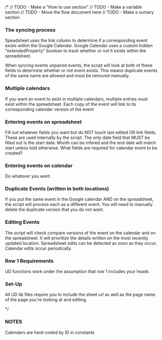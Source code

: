 /*
// TODO - Make a "How to use section"
// TODO - Make a variable section
// TODO - Move the flow document here
// TODO - Make a sumary section

### The syncing process
Speadsheet uses the link column to determine if a corresponding event exists within the Google Calendar.
Google Calendar uses a custom hidden "extendedProperty" boolean to track whether or not it exists within the spreadsheet.

When syncing events unpaired events, the script will look at both of these fields to determine whether or not event exists.
This means duplicate events of the same name are allowed and most be removed manually.

### Multiple calendars
If you want an event to exist in multiple calendars, multiple entries must exist within the spreadsheet.
Each copy of the event will link to its corresponding calendar version of the event

### Entering events on spreadsheet
Fill out whatever fields you want but do NOT touch last edited OR link fields.  These are used internally by the script.
The only date field that MUST be filled out is the start date.  Month can be infered and the end date will match start unless told otherwise.
What fields are required for calendar event to be created?

### Entering events on calendar
Do whatever you want.

### Duplicate Events (written in both locations)
If you put the same event in the Google calendar AND on the spreadsheet, the script will process each as a different event.
You will need to manually delete the duplicate version that you do not want.

### Editing Events
The script will check compare versions of the event on the calendar and on the spreadsheet.
It will prioritize the details written on the most recently updated location.
Spreadsheet edits can be detected as soon as they occur.
Calendar edits occur periodically.

### Row 1 Requirements
UD functions work under the assumption that row 1 includes your heads

### Set-Up
All UD lib files require you to include the sheet url as well as the page name of the page you're looking at and editing.

*/

### NOTES
Calendars are hard-coded by ID in constants